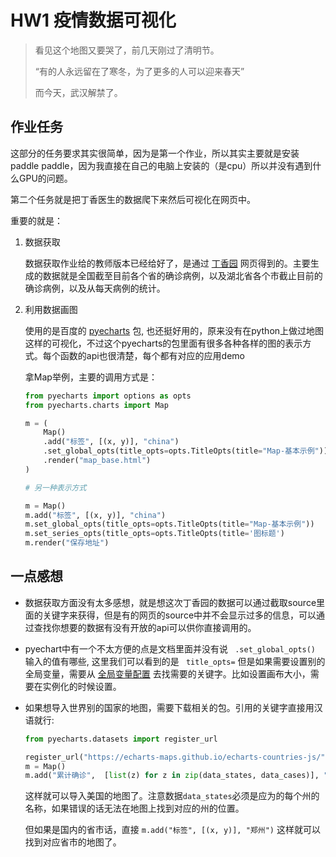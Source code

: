 # HW1 疫情数据可视化

> 看见这个地图又要哭了，前几天刚过了清明节。
>
> “有的人永远留在了寒冬，为了更多的人可以迎来春天”
>
> 而今天，武汉解禁了。

## 作业任务

这部分的任务要求其实很简单，因为是第一个作业，所以其实主要就是安装paddle paddle，因为我直接在自己的电脑上安装的（是cpu）所以并没有遇到什么GPU的问题。

第二个任务就是把丁香医生的数据爬下来然后可视化在网页中。

重要的就是：

1. 数据获取

   数据获取作业给的教师版本已经给好了，是通过 [丁香园](https://ncov.dxy.cn/ncovh5/view/pneumonia) 网页得到的。主要生成的数据就是全国截至目前各个省的确诊病例，以及湖北省各个市截止目前的确诊病例，以及从每天病例的统计。

2. 利用数据画图

   使用的是百度的 [pyecharts](https://pyecharts.org/#/zh-cn/) 包, 也还挺好用的，原来没有在python上做过地图这样的可视化，不过这个pyecharts的包里面有很多各种各样的图的表示方式。每个函数的api也很清楚，每个都有对应的应用demo

   拿Map举例，主要的调用方式是：

   ```python
   from pyecharts import options as opts
   from pyecharts.charts import Map
   
   m = (
       Map()
       .add("标签", [(x, y)], "china")
       .set_global_opts(title_opts=opts.TitleOpts(title="Map-基本示例"))
       .render("map_base.html")
   )
   
   # 另一种表示方式
   
   m = Map()
   m.add("标签", [(x, y)], "china")
   m.set_global_opts(title_opts=opts.TitleOpts(title="Map-基本示例"))
   m.set_series_opts(title_opts=opts.TitleOpts(title='图标题')
   m.render("保存地址")
   ```

## 一点感想

- 数据获取方面没有太多感想，就是想这次丁香园的数据可以通过截取source里面的关键字来获得，但是有的网页的source中并不会显示过多的信息，可以通过查找你想要的数据有没有开放的api可以供你直接调用的。

- pyechart中有一个不太方便的点是文档里面并没有说 ``` .set_global_opts()``` 输入的值有哪些, 这里我们可以看到的是 ``` title_opts=``` 但是如果需要设置别的全局变量，需要从 [全局变量配置](https://pyecharts.org/#/zh-cn/global_options) 去找需要的关键字。比如设置画布大小，需要在实例化的时候设置。

- 如果想导入世界别的国家的地图，需要下载相关的包。引用的关键字直接用汉语就行:

  ```python
  from pyecharts.datasets import register_url
  
  register_url("https://echarts-maps.github.io/echarts-countries-js/")
  m = Map()
  m.add("累计确诊",  [list(z) for z in zip(data_states, data_cases)], "美国")
  ```

  这样就可以导入美国的地图了。注意数据```data_states```必须是应为的每个州的名称，如果错误的话无法在地图上找到对应的州的位置。

  但如果是国内的省市话，直接 ```m.add("标签", [(x, y)], "郑州")```  这样就可以找到对应省市的地图了。

   